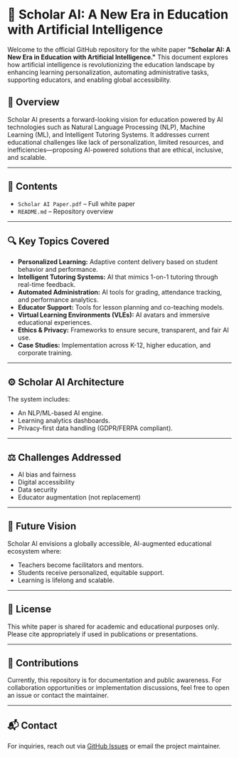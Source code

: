 # 📘 Scholar AI: A New Era in Education with Artificial Intelligence

Welcome to the official GitHub repository for the white paper **"Scholar AI: A New Era in Education with Artificial Intelligence."** This document explores how artificial intelligence is revolutionizing the education landscape by enhancing learning personalization, automating administrative tasks, supporting educators, and enabling global accessibility.

## 🧠 Overview

Scholar AI presents a forward-looking vision for education powered by AI technologies such as Natural Language Processing (NLP), Machine Learning (ML), and Intelligent Tutoring Systems. It addresses current educational challenges like lack of personalization, limited resources, and inefficiencies—proposing AI-powered solutions that are ethical, inclusive, and scalable.

---

## 📂 Contents

- `Scholar AI Paper.pdf` – Full white paper
- `README.md` – Repository overview

---

## 🔍 Key Topics Covered

- **Personalized Learning:** Adaptive content delivery based on student behavior and performance.
- **Intelligent Tutoring Systems:** AI that mimics 1-on-1 tutoring through real-time feedback.
- **Automated Administration:** AI tools for grading, attendance tracking, and performance analytics.
- **Educator Support:** Tools for lesson planning and co-teaching models.
- **Virtual Learning Environments (VLEs):** AI avatars and immersive educational experiences.
- **Ethics & Privacy:** Frameworks to ensure secure, transparent, and fair AI use.
- **Case Studies:** Implementation across K-12, higher education, and corporate training.

---

## ⚙️ Scholar AI Architecture

The system includes:
- An NLP/ML-based AI engine.
- Learning analytics dashboards.
- Privacy-first data handling (GDPR/FERPA compliant).

---

## ⚖️ Challenges Addressed

- AI bias and fairness
- Digital accessibility
- Data security
- Educator augmentation (not replacement)

---

## 🚀 Future Vision

Scholar AI envisions a globally accessible, AI-augmented educational ecosystem where:
- Teachers become facilitators and mentors.
- Students receive personalized, equitable support.
- Learning is lifelong and scalable.

---

## 📄 License

This white paper is shared for academic and educational purposes only. Please cite appropriately if used in publications or presentations.

---

## 🤝 Contributions

Currently, this repository is for documentation and public awareness. For collaboration opportunities or implementation discussions, feel free to open an issue or contact the maintainer.

---

## 📬 Contact

For inquiries, reach out via [GitHub Issues](https://github.com/your-repo/issues) or email the project maintainer.

